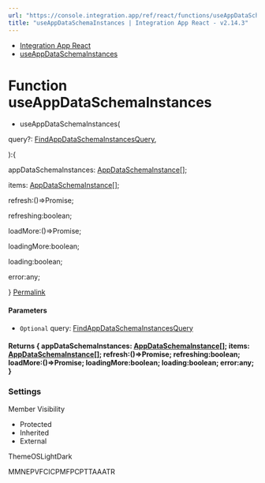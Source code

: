 ```yaml
---
url: "https://console.integration.app/ref/react/functions/useAppDataSchemaInstances.html"
title: "useAppDataSchemaInstances | Integration App React - v2.14.3"
---
```


- [Integration App React](https://console.integration.app/ref/react/index.html)
- [useAppDataSchemaInstances](https://console.integration.app/ref/react/functions/useAppDataSchemaInstances.html)

# Function useAppDataSchemaInstances

- useAppDataSchemaInstances(

query?: [FindAppDataSchemaInstancesQuery](https://console.integration.app/ref/react/interfaces/FindAppDataSchemaInstancesQuery.html),

):{

appDataSchemaInstances: [AppDataSchemaInstance](https://console.integration.app/ref/react/interfaces/AppDataSchemaInstance.html)\[\];

items: [AppDataSchemaInstance](https://console.integration.app/ref/react/interfaces/AppDataSchemaInstance.html)\[\];

refresh:()=>Promise<void>;

refreshing:boolean;

loadMore:()=>Promise<void>;

loadingMore:boolean;

loading:boolean;

error:any;

} [Permalink](https://console.integration.app/ref/react/functions/useAppDataSchemaInstances.html#useappdataschemainstances)





#### Parameters



- `Optional` query: [FindAppDataSchemaInstancesQuery](https://console.integration.app/ref/react/interfaces/FindAppDataSchemaInstancesQuery.html)

#### Returns {  appDataSchemaInstances: [AppDataSchemaInstance](https://console.integration.app/ref/react/interfaces/AppDataSchemaInstance.html)\[\];  items: [AppDataSchemaInstance](https://console.integration.app/ref/react/interfaces/AppDataSchemaInstance.html)\[\];  refresh:()=>Promise<void>;  refreshing:boolean;  loadMore:()=>Promise<void>;  loadingMore:boolean;  loading:boolean;  error:any;  }

### Settings

Member Visibility

- Protected
- Inherited
- External

ThemeOSLightDark

MMNEPVFCICPMFPCPTTAAATR